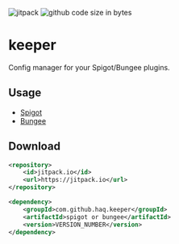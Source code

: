 ![jitpack](https://jitpack.io/v/haq/keeper.svg)
![github code size in bytes](https://img.shields.io/github/languages/code-size/haq/keeper)

# keeper

Config manager for your Spigot/Bungee plugins.

## Usage

- [Spigot](/spigot)
- [Bungee](/bungee)

## Download

```xml
<repository>
    <id>jitpack.io</id>
    <url>https://jitpack.io</url>
</repository>
```
```xml
<dependency> 
    <groupId>com.github.haq.keeper</groupId> 
    <artifactId>spigot or bungee</artifactId> 
    <version>VERSION_NUMBER</version> 
</dependency>
```
